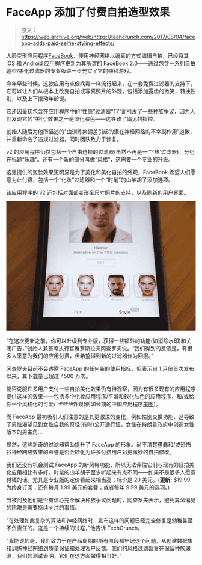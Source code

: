 # FaceApp 添加了付费自拍造型效果

> 原文：<https://web.archive.org/web/https://techcrunch.com/2017/08/04/faceapp-adds-paid-selfie-styling-effects/>

人脸变形应用程序[FaceBook](https://web.archive.org/web/20230305212242/https://techcrunch.com/2017/02/08/faceapp-uses-neural-networks-for-photorealistic-selfie-tweaks/)，使用神经网络以逼真的方式编辑自拍，已经将其 [iOS](https://web.archive.org/web/20230305212242/https://itunes.apple.com/us/app/faceapp-add-smile-change-gender/id1180884341) 和 [Android](https://web.archive.org/web/20230305212242/https://play.google.com/store/apps/details?id=io.faceapp) 应用程序更新为其所谓的 FaceBook 2.0——通过包含一系列自拍造型/美化过滤器的专业版进一步充实了它的赚钱游戏。

今年早些时候，这款应用有点像病毒一样流行起来，在一套免费过滤器的支持下，它可以让人们从根本上改变自拍或写真照片的外观，包括添加露齿的微笑，转换性别，以及上下拨动年龄键。

它还因最初包含在应用程序中的“性感”过滤器“T7”而引发了一些种族争议，因为人们发现它的“美化”效果之一是淡化肤色——这导致了偏见的指控。

创始人随后为他所描述的“由训练集偏差引起的潜在神经网络的不幸副作用”道歉，并重新命名了违规过滤器，同时团队致力于修复。

v2 的应用程序仍然包括一个自由选择的过滤器(虽然不再是一个'热'过滤器)，分组在标题“乐趣”。还有一个新的部分叫做“风格”，这需要一个专业的升级。

这里提供的变脸效果更明显是为了美化和美化自拍的外观，FaceBook 希望人们愿意为此付费，包括一个“化妆”过滤器和一个“时髦”的山羊胡子添加选项。

该应用程序的 v2 还包括对面部变形全尺寸照片的支持，以及刷新的用户界面。

[![](img/92cf63f75d5a26e95950ef01a885523b.png)](https://web.archive.org/web/20230305212242/https://techcrunch.com/2017/08/04/faceapp-adds-paid-selfie-styling-effects/p1050622/)

“在这次更新之前，你可以升级到专业版，获得一些额外的功能(如消除水印)和关闭广告，”创始人兼首席执行官雅罗斯拉夫冈查罗夫说。“我们得到的反馈是，有很多人愿意为我们的应用付费，但希望得到新的过滤器作为回报。”

冈查罗夫目前不会透露 FaceApp 的任何新的使用指标，但表示自 1 月份首次发布以来，其下载量已超过 4500 万次。

能否说服许多用户支付一些自拍美化效果仍有待观察，因为有很多现有的应用程序提供这样的效果——包括多个化妆应用程序/平滑和软化肤色的应用程序，和/或给你一个风格化的可爱/ *卡哇伊*外观(例如长期的中国应用程序[美图](https://web.archive.org/web/20230305212242/https://techcrunch.com/2017/01/19/meitu-app-collects-personal-data/))。

而 FaceApp 最初吸引人们注意的是其更激进的变化，例如性别交换功能，这导致了男性渴望见到女性自我的奇怪(有时)公开通行证。女性在特朗普政府中创造女性版本的男主角…

显然，这些新奇的过滤器帮助提升了 FaceApp 的形象。尚不清楚愚蠢和/或恐怖谷神经网络效果的声誉是否会转化为许多付费用户对更微妙的自拍修改。

我们还没有机会测试 FaceApp 的新风格功能，所以无法评估它们与现有的自拍美化应用相比有多好。时髦的山羊胡子至少听起来有点不同——如果不是很多人愿意付钱的话。尤其是专业版的定价看起来相当高；标价是 20 美元。(**更新:** $19.99 为终身订阅；还有每月 1.99 美元的套餐；或者每年 9.99 美元的选项。)

当被问及他们是否有信心完全解决种族争议问题时，冈查罗夫表示，避免算法偏见的陷阱是需要持续关注的事情。

“在处理如此复杂的算法和神经网络时，宣布这样的问题已经完全修复是幼稚甚至不负责任的。这是一个持续的过程，”他告诉 TechCrunch。

“我能说的是，我们致力于在产品周期的所有阶段都牢记这个问题，从创建数据集和训练神经网络到质量保证和处理客户反馈。我们的风格过滤器旨在保留种族渊源，我们的测试表明，它们在这方面做得相当好。”